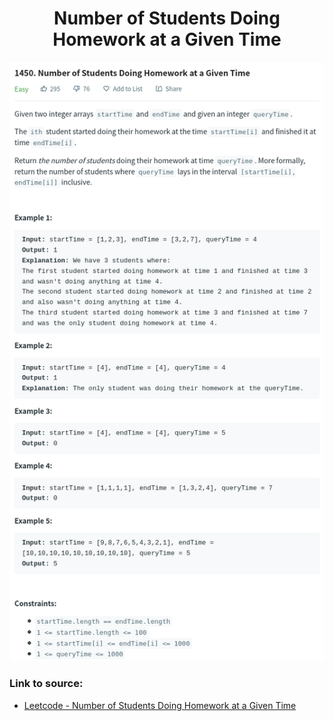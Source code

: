 <h1 align="center">Number of Students Doing Homework at a Given Time</h1>

![alt text](https://github.com/matthew01lokiet/Algorithmic-exercises/blob/main/z_description_images/Arrays/number_of_students_doing_homework_at_a_given_time.png?raw=true)

### Link to source: 
- <a href="https://leetcode.com/problems/number-of-students-doing-homework-at-a-given-time/">Leetcode - Number of Students Doing Homework at a Given Time</a>

